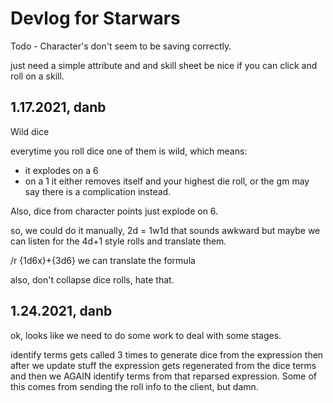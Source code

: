 # Devlog for Starwars 

Todo - Character's don't seem to be saving correctly.

just need a simple attribute and and skill sheet
be nice if you can click and roll on a skill. 


## 1.17.2021, danb
 
Wild dice

everytime you roll dice one of them is wild, which means:

- it explodes on a 6
- on a 1 it either removes itself and your highest die roll, or the gm may say there is a complication instead. 

Also, dice from character points just explode on 6. 

so, we could do it manually, 2d = 1w1d that sounds awkward
but maybe we can listen for the 4d+1 style rolls and translate them. 

/r {1d6x}+{3d6} we can translate the formula 

also, don't collapse dice rolls, hate that. 

## 1.24.2021, danb

ok, looks like we need to do some work to deal with some stages. 

identify terms gets called 3 times to generate dice from the expression
then after we update stuff the expression gets regenerated from the dice terms
and then we AGAIN identify terms from that reparsed expression. 
Some of this comes from sending the roll info to the client, but damn. 

